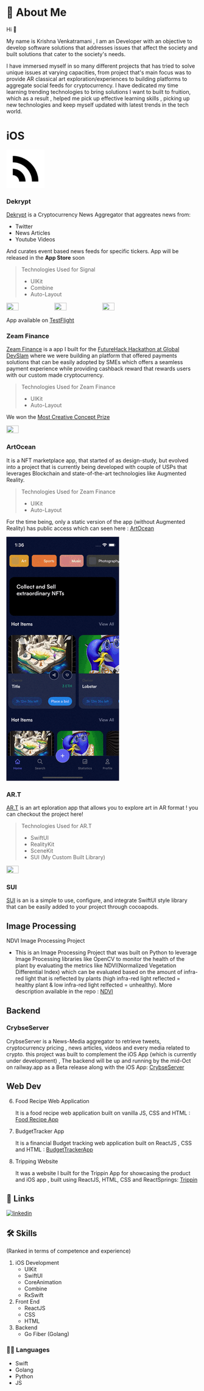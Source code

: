 # 🚀 About Me

Hi 👋

My name is Krishna Venkatramani , I am an Developer with an objective to develop software solutions that addresses issues that affect the society and built solutions that cater to the society's needs.

I have immersed myself in so many different projects that has tried to solve unique issues at varying capacities, from project that's main focus was to provide AR classical art exploration/experiences to building platforms to aggregate social feeds for cryptocurrency. I have dedicated my time learning trending technologies to bring solutions I want to built to fruition, which as a result , helped me pick up effective learning skills , picking up new technologies and keep myself updated with latest trends in the tech world.

# iOS

<img src="https://github.com/krish11031998-pythonwhisperer/Signal/blob/master/Screenshot/ItunesArtwork@2x.png?raw=true" width="100" height="100">

### Dekrypt

[Dekrypt](https://github.com/krish11031998-pythonwhisperer/Dekrypt) is a Cryptocurrency News Aggregator that aggreates news from:
* Twitter
* News Articles
* Youtube Videos

And curates event based news feeds for specific tickers.
App will be released in the **App Store** soon 

> Technologies Used for Signal
> * UIKit
> * Combine
> * Auto-Layout

<p align="left">
      <img src="https://github.com/krish11031998-pythonwhisperer/Dekrypt/blob/master/Screenshot/HomeScreen.gif?raw=true" width=25% height=25% align="left/">
      <img src="https://github.com/krish11031998-pythonwhisperer/Dekrypt/blob/master/Screenshot/TweetDetail.png?raw=true" width=25% height=25% align="left"/>
       <img src="https://github.com/krish11031998-pythonwhisperer/Dekrypt/blob/master/Screenshot/EventsDetail.png?raw=true" width=25% height=25% align="left"/>
</p>

App available on [TestFlight](https://testflight.apple.com/join/hJEPAHw2)

### Zeam Finance
[Zeam Finance](https://github.com/krish11031998-pythonwhisperer/ZeamFinance) is a app I built for the [FutureHack Hackathon at Global DevSlam](https://www.hack.globaldevslam.com/futurehack)
where we were building an platform that offered payments solutions that can be easily adopted by SMEs which offers a seamless payment experience 
while providing cashback reward that rewards users with our custom made cryptocurrency.

> Technologies Used for Zeam Finance
> * UIKit
> * Auto-Layout

We won the [Most Creative Concept Prize](https://www.linkedin.com/feed/update/urn:li:activity:6986773305231872000?updateEntityUrn=urn%3Ali%3Afs_feedUpdate%3A%28V2%2Curn%3Ali%3Aactivity%3A6986773305231872000%29)

<img src="https://github.com/krish11031998-pythonwhisperer/ZeamFinance/blob/master/Screenshots/QRPayment.gif?raw=true" width=25% height=25%>

### ArtOcean
   It is a NFT marketplace app, that started of as design-study, but evolved into a project that is currently being developed with couple of USPs that leverages Blockchain and state-of-the-art technologies like Augmented Reality.
   
> Technologies Used for Zeam Finance
> * UIKit
> * Auto-Layout
   
   For the time being, only a static version of the app (without Augmented Reality) has public access which can seen here : [ArtOcean](https://github.com/krish11031998-pythonwhisperer/ArtOcean)

   ![ArtOcean Home Gif](https://github.com/krish11031998-pythonwhisperer/ArtOcean/blob/master/screenshots/HomePage.gif?raw=true)

### AR.T 
    
   [AR.T](https://github.com/krish11031998-pythonwhisperer/AR.T) is an art eploration app that allows you to explore art in AR format ! you can checkout the project here!
    
> Technologies Used for AR.T
> * SwiftUI
> * RealityKit
> * SceneKit
> * SUI (My Custom Built Library)
    
<img src="https://github.com/krish11031998-pythonwhisperer/AR.T/blob/master/Screenshots/detailARView.gif" width=25% height=25%>

### SUI

   [SUI](https://github.com/krish11031998-pythonwhisperer/SUI) is an  is a simple to use, configure, and integrate SwiftUI style library that can be easily added to your project through cocoapods.

## Image Processing

   NDVI Image Processing Project

   * This is an Image Processing Project that was built on Python to leverage Image Processing libraries like OpenCV to monitor the health of the plant by evaluating the metrics like NDVI(Normalized Vegetation Differential Index) which can be evaluated based on the amount of infra-red light that is reflected by plants (high infra-red light reflected = healthy plant & low infra-red light relfected = unhealthy). More description available in the repo : [NDVI](https://github.com/krish11031998-pythonwhisperer/NDVI_GNDVI_ImageProcessing)

## Backend

### CrybseServer

   CrybseServer is a News-Media aggregator to retrieve tweets, cryptocurrency pricing , news articles, videos and every media related to crypto. this project was built to complement the iOS App (which is currently under development) , The backend will be up and running by the mid-Oct on railway.app as a Beta release along with the iOS App: [CrybseServer](https://github.com/krish11031998-pythonwhisperer/CrybseServer)

## Web Dev

6. Food Recipe Web Application 

    It is a food recipe web application built on vanilla JS, CSS and HTML : [Food Recipe App](https://github.com/krish11031998-pythonwhisperer/Recipe_app)

7. BudgetTracker App

    It is a financial Budget tracking web application built on ReactJS , CSS and HTML : [BudgetTrackerApp](https://github.com/krish11031998-pythonwhisperer/Recipe_app)

8. Tripping Website

    It was a website I built for the Trippin App for showcasing the product and iOS app , built using ReactJS, HTML, CSS and ReactSprings: [Trippin](https://github.com/krish11031998-pythonwhisperer/TrippinWebsite)


## 🔗 Links
[![linkedin](https://img.shields.io/badge/linkedin-0A66C2?style=for-the-badge&logo=linkedin&logoColor=white)](https://www.linkedin.com/in/krishna-venkatramani-969572121/)




## 🛠 Skills
(Ranked in terms of competence and experience)
1. iOS Development
    * UIKit
    * SwiftUI
    * CoreAnimation
    * Combine
    * RxSwift
2. Front End
    * ReactJS
    * CSS
    * HTML
3. Backend 
    * Go Fiber (Golang)

### 👨‍💻 Languages
* Swift
* Golang
* Python
* JS
